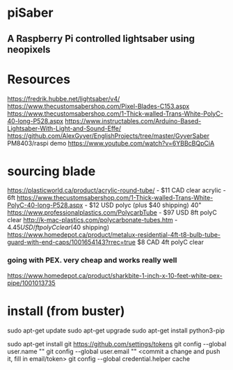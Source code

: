 
# piSaber
## A Raspberry Pi controlled lightsaber using neopixels


# Resources
https://fredrik.hubbe.net/lightsaber/v4/
https://www.thecustomsabershop.com/Pixel-Blades-C153.aspx
https://www.thecustomsabershop.com/1-Thick-walled-Trans-White-PolyC-40-long-P528.aspx
https://www.instructables.com/Arduino-Based-Lightsaber-With-Light-and-Sound-Effe/
    https://github.com/AlexGyver/EnglishProjects/tree/master/GyverSaber
PM8403/raspi demo https://www.youtube.com/watch?v=6YBBcBQpCiA

# sourcing blade
https://plasticworld.ca/product/acrylic-round-tube/ - $11 CAD clear acrylic - 6ft
https://www.thecustomsabershop.com/1-Thick-walled-Trans-White-PolyC-40-long-P528.aspx - $12 USD polyc (plus $40 shipping) 40"
https://www.professionalplastics.com/PolycarbTube - $97 USD 8ft polyC clear
http://k-mac-plastics.com/polycarbonate-tubes.htm - $4.45USD/ft polyC clear ($40 shipping)
https://www.homedepot.ca/product/metalux-residential-4ft-t8-bulb-tube-guard-with-end-caps/1001654143?rrec=true $8 CAD 4ft polyC clear

### going with PEX. very cheap and works really well
https://www.homedepot.ca/product/sharkbite-1-inch-x-10-feet-white-pex-pipe/1001013735

# install (from buster)
sudo apt-get update
sudo apt-get upgrade
sudo apt-get install python3-pip

sudo apt-get install git
https://github.com/settings/tokens
git config --global user.name ""
git config --global user.email ""
<commit a change and push it, fill in email/token>
git config --global credential.helper cache

#
